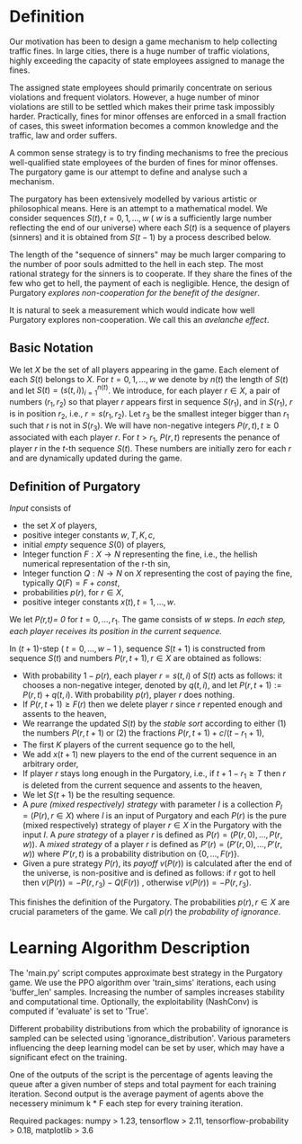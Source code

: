 # Definition

Our motivation has been to design a game mechanism to help collecting traffic fines.
In large cities, there is a huge number of traffic violations, highly exceeding the capacity of state employees assigned to manage the fines.

The assigned state employees should primarily concentrate on serious violations and frequent violators. However, a huge number of minor violations are still to be settled which makes their prime task impossibly harder. Practically, fines for minor offenses are enforced in a small fraction of cases, this sweet information becomes a common knowledge and the traffic, law and order suffers.

A common sense strategy is to try finding mechanisms to free the precious well-qualified state employees of the burden of fines for minor offenses. The purgatory game is our attempt to define and analyse such a mechanism.


The purgatory has been extensively modelled by various artistic or philosophical means. Here is an attempt to a mathematical model. We consider sequences $S(t), t= 0, 1, \ldots, w$ (
$w$ is a sufficiently large number reflecting the end of our universe) where each $S(t)$ is a sequence of players (sinners)  and it is obtained from $S(t-1)$ by a process described below. 

The length of the "sequence of sinners" may be much larger comparing to the number of poor souls admitted to the hell in each step. The most rational strategy for the sinners is to cooperate. If they share the fines of the few who get to hell, the payment of each is negligible. Hence, the design of Purgatory *explores non-cooperation for the benefit of the designer*. 

It is natural to seek a measurement which would
indicate how well Purgatory explores non-cooperation. We call this an *avelanche effect*.

## Basic Notation

We let $X$ be the set of all players appearing in the game. Each element of each $S(t)$ belongs to $X$.
For $t= 0, 1, \ldots, w$ we denote by $n(t)$ the length of $S(t)$ and let 
$S(t)= (s(t,i))_{i=1}^{n(t)}$. We introduce, for each player $r\in X$, a pair of numbers $(r_1,r_2)$ so that player $r$ appears first in sequence $S(r_1)$, and in  $S(r_1)$, $r$ is in position $r_2$, i.e., $r= s(r_1, r_2)$. Let $r_3$ be the smallest integer bigger than $r_1$ such that $r$ is not in $S(r_3)$.
We will have non-negative integers $P(r,t), t\geq 0$ associated with each player $r$. For $t> r_1$, $P(r,t)$ represents the penance of player $r$ in the $t$-th sequence $S(t)$. These numbers are initially zero for each $r$ and are dynamically updated during the game. 

## Definition of Purgatory

*Input* consists of 
- the set $X$ of players,
- positive integer constants $w,T,K,c$, 
- initial *empty* sequence $S(0)$ of players,
- Integer function $F: X\rightarrow N$ representing the fine, i.e., the hellish numerical representation of the r-th sin,
- Integer function $Q: N\rightarrow N$ on $X$ representing the cost of paying the fine,
typically $Q(F)= F+const$,
- probabilities $p(r)$, for $r\in X$, 
- positive integer constants $x(t), t=1, \ldots, w$.

We let *P(r,t)= 0* for $t= 0, \ldots, r_1$.
The game consists of $w$ steps. *In each step, each player receives its position in the current sequence.*

In $(t+1)$-step (
$t= 0, \ldots, w-1$
), sequence $S(t+1)$ is constructed from sequence $S(t)$ and numbers $P(r,t+1), r\in X$ are obtained as follows:
- With probability $1-p(r)$, each player $r= s(t,i)$ of $S(t)$ acts as follows:  it chooses a non-negative integer, denoted by $q(t,i)$, and let $P(r,t+1):= P(r,t)+ q(t,i)$. With probability $p(r)$, player $r$ does nothing.
- If $P(r,t+1)\geq F(r)$ then we delete player $r$ since $r$ repented enough and assents to the heaven,
- We rearrange the updated $S(t)$ by the *stable sort* according to either (1) the numbers $P(r,t+1)$ or (2) the fractions $P(r,t+1)+c/(t-r_1+1)$,
- The first $K$ players of the current sequence go to the hell, 
- We add $x(t+1)$ new players to the end of the current sequence in an arbitrary order,
- If player $r$ stays long enough in the Purgatory, i.e., if $t+1-r_1\geq T$ then $r$ is deleted from the current sequence and assents to the heaven,
- We let $S(t+1)$ be the resulting sequence.
- A *pure (mixed respectively) strategy* with parameter $I$ is a collection $P_I= (P(r), r\in X)$ where $I$ is an input of Purgatory and each $P(r)$ is the pure (mixed respectively) strategy of player $r\in X$ in the Purgatory with the input $I$. A *pure strategy* of a player $r$ is defined as $P(r)= (P(r,0), \ldots, P(r,w))$. A *mixed strategy* of a player $r$ is defined as $P'(r)= (P'(r,0), \ldots, P'(r,w))$ where $P'(r,t)$ is a probability distribution on $\{0, \ldots, F(r)\}$.
- Given a pure strategy $P(r)$, its *payoff* $v(P(r))$ is calculated after the end of the universe, is non-positive and is defined as follows:  if $r$ got to hell then $v(P(r))= -P(r,r_3)-Q(F(r))$ , otherwise $v(P(r))= -P(r,r_3)$.

This finishes the definition of the Purgatory. The probabilities $p(r), r\in X$ are crucial parameters of the game. We call $p(r)$ the *probability of ignorance*.


# Learning Algorithm Description

The 'main.py' script computes approximate best strategy in the Purgatory game. 
We use the PPO algorithm over 'train_sims' iterations, each using 'buffer_len' samples. 
Increasing the number of samples increases stability and computational time.
Optionally, the exploitability (NashConv) is computed if 'evaluate' is set to 'True'.

Different probability distributions from which the probability of ignorance is sampled can be selected using 'ignorance_distribution'.
Various parameters influencing the deep learning model can be set by user, which may have a significant efect on the training.

One of the outputs of the script is the percentage of agents leaving the queue after a given number of steps and total payment for each training iteration. 
Second output is the average payment of agents above the necessery minimum k * F each step for every training iteration.

Required packages: numpy > 1.23, tensorflow > 2.11, tensorflow-probability > 0.18, matplotlib > 3.6

